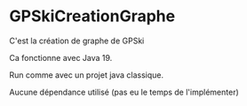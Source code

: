 # GPSkiCreationGraphe
C'est la création de graphe de GPSki

Ca fonctionne avec Java 19.

Run comme avec un projet java classique.

Aucune dépendance utilisé (pas eu le temps de l'implémenter)

